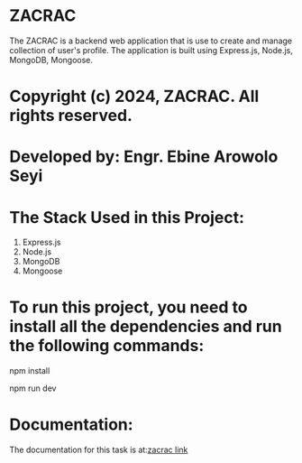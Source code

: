 # ZACRAC

The ZACRAC is a backend web application that is use to create and manage collection of user's profile. The application is built using Express.js, Node.js, MongoDB, Mongoose.

# Copyright (c) 2024, ZACRAC. All rights reserved.

# Developed by: Engr. Ebine Arowolo Seyi

# The Stack Used in this Project:

1. Express.js
2. Node.js
3. MongoDB
4. Mongoose

# To run this project, you need to install all the dependencies and run the following commands:

npm install

npm run dev

# Documentation:

The documentation for this task is at:[zacrac link](https://documenter.getpostman.com/view/18447128/2sA3JNaLVN)
